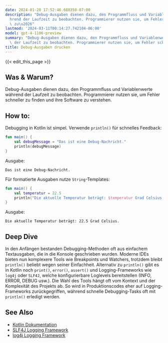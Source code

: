```yaml
---
date: 2024-01-20 17:52:46.688350-07:00
description: "Debug-Ausgaben dienen dazu, den Programmfluss und Variablenwerte w\xE4\
  hrend der Laufzeit zu beobachten. Programmierer nutzen sie, um Fehler schneller\
  \ zu\u2026"
lastmod: '2024-03-11T00:14:27.742104-06:00'
model: gpt-4-1106-preview
summary: "Debug-Ausgaben dienen dazu, den Programmfluss und Variablenwerte w\xE4hrend\
  \ der Laufzeit zu beobachten. Programmierer nutzen sie, um Fehler schneller zu\u2026"
title: Debug-Ausgaben drucken
---
```


{{< edit_this_page >}}

## Was & Warum?
Debug-Ausgaben dienen dazu, den Programmfluss und Variablenwerte während der Laufzeit zu beobachten. Programmierer nutzen sie, um Fehler schneller zu finden und ihre Software zu verstehen.

## How to:
Debugging in Kotlin ist simpel. Verwende `println()` für schnelles Feedback:
```kotlin
fun main() {
    val debugMessage = "Das ist eine Debug-Nachricht."
    println(debugMessage)
}
```
Ausgabe:
```
Das ist eine Debug-Nachricht.
```

Für formatierte Ausgaben nutze `String`-Templates:
```kotlin
fun main() {
    val temperatur = 22.5
    println("Die aktuelle Temperatur beträgt: $temperatur Grad Celsius.")
}
```
Ausgabe:
```
Die aktuelle Temperatur beträgt: 22.5 Grad Celsius.
```

## Deep Dive
In den Anfängen bestanden Debugging-Methoden oft aus einfachem Textausgaben, die in die Konsole geschrieben wurden. Moderne IDEs bieten nun komplexere Tools wie Breakpoints und Watchers, trotzdem bleibt `println()` beliebt wegen seiner Einfachheit. Alternativ zu `println()` gibt es in Kotlin noch `print()`, `error()`, `assert()` und Logging-Frameworks wie `log4j` oder `SLF4J`, welche konfigurierbare Loglevels bereitstellen (INFO, ERROR, DEBUG usw.). Die Wahl des Tools hängt oft vom Kontext und der Komplexität des Projekts ab. So wird in Produktionscodes eher auf Logging-Frameworks zurückgegriffen, während schnelle Debugging-Tasks oft mit `println()` erledigt werden.

## See Also
- [Kotlin Dokumentation](https://kotlinlang.org/docs/reference/)
- [SLF4J Logging Framework](http://www.slf4j.org/)
- [log4j Logging Framework](https://logging.apache.org/log4j/2.x/)
